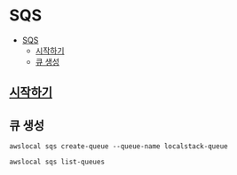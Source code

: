 # SQS

- [SQS](#sqs)
    - [시작하기](#시작하기)
    - [큐 생성](#큐-생성)

## [시작하기](https://docs.localstack.cloud/user-guide/aws/sqs/#getting-started)

## 큐 생성

```shell
awslocal sqs create-queue --queue-name localstack-queue
```

```shell
awslocal sqs list-queues
```
